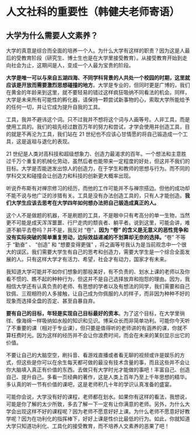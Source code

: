 # 人文社科的重要性（韩健夫老师寄语）

## 大学为什么需要人文素养？

大学的真意是综合而全面的培养一个人。为什么大学有这样的职责？因为这是人最后的受教育阶段（研究生、博士生也是在大学里接受教育）。从接受教育开始到走向社会为止，这期间是人，变成一个人最为宝贵的阶段。

**大学是唯一可以与来自五湖四海、不同学科背景的人共处一个校园的时期，这里就应该是开放而需要激烈思想碰撞的地方**。大学是专业的，但同时更是广博的，我们在黄金的年龄来到这里，就不要轻易的错过这样疯狂吸纳不同看法的机会。同样，大学是未来所有可能性的孵化器，请保持一颗尝试新事物的心，索取大学所能给予的任何一切，并让它成为提升自我的工具。

工具，我并不避讳这个词。只不过我并不想将这个词与人画等号。人非工具，而是使用工具的。我们的祖先经过数百万年的努力和尝试，才学会使用并创造工具，目的就是不再沦为工具，我们站在 21 世纪也不应该心甘情愿的将自己锻造成一个工具，这是返祖与退化的表现。

21 世纪是人类对高科技和超级想象力、创造力最渴求的百年。一个想法和主意胜过千万个重复的机械化劳动，虽然后者也能带来一定程度的好处，但这并不我们的目标。大学是否能迸发出惊人的创造力，在于学生和教师的思想与行为。而不同的学科交叉和碰撞会让创造力和科技的创新更大概率出现。

听说乔布斯有对禅宗修习的经历，而他的工作可能并不与禅宗搭边。但他的成功却不能不说与他广泛的涉猎有关。工具是没有办法创造工具的，只有人才能创造。**我们大学生应该去思考在大学四年如何想办法把自己锻造成真正的人。**

这个人不是做题的机器，不是刷题的工具，不是眼中只有考高分的单一生物，当然更不可能是成天浑浑噩噩、行尸走肉的颓丧者、躺平者。说到这里，可能会讲，难道不躺平去卷吗？并不是，我反对 “卷”，**因为 “卷” 的含义是无意义的恶性竞争和没有实际突破的简单重复劳动，边际效益递减的不划算却无奈的选择。**“卷” 不等于 “勤奋” 、 “创造” 和 “想要变得更强” ，将之画等号我认为是当前观念中一个很大的误区。我们需要大学生有自己的思考和创造力，需要大学生是一个综合全面发展的人。只有这样大学才有活力、希望，社会才有动力，国家才有未来。

我知道大学可能并不如你们想象的那般美好，有不负责的、划水上课的老师以及你看不惯的、瞧不起的种种行为，但这并不是自己选择放弃和抱怨的理由。因为，我相信大学还有认真负责的老师、有思想的学者以及有想法的同学，我们需要和自己钦佩、三观相符的人多接触，让自己成为你佩服的人的样子，而非因为种种不好的现象而选择全盘的否定、甚至自暴自弃。

**要有自己的目标，年轻是实现自己目标最好的资本**。为了这个目标，在大学里徜徉、像海绵一样吸纳如水般的知识和见识。博采众长而非简单功利。可能你今天听了不重要的课（相对于专业课），但只要是值得听的老师讲的有涵养的课，你就不算枉费时光。因为这样的经历并不会让你浪费时间，而会在未来的某刻显示出它的价值。

不要让自己的大脑空空，刷抖音、看游戏直播或者看无聊的视频或许是娱乐的方式，但这些是你可以在余生每天都可做的最没有技术含量的事，而且这些并不会让你大脑填入真正有价值的东西。去做只有大学时光才能做的事吧！丰富自己、创造自己、提升自己。多看一页经典的著作，这是人类上百年乃至上千年思想的精华。多认真的听一节有价值的课吧，这是老师积几十年的学识认真准备的盛宴。

可能你会说，大学没有好的课程，老师都在划水。如果你有这样的看法，我想说，可能是你了解的太少所致，多去了解一下一定有让你满意的老师。另外，为什么大学会出现这样不好的课程呢？因为老师不愿意好好上课。为什么老师不愿意好好教学呢？因为在功利化的指挥棒下，好好上课是性价比最低的行为。如此，你就知道大学只知道功利化、工具化的接受教育，而不培养人文素养的恶果了吧！
